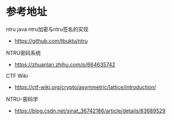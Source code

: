 # 参考地址
ntru java ntru加密与ntru签名的实现
- https://github.com/tbuktu/ntru

NTRU密码系统
- https://zhuanlan.zhihu.com/p/664635742

CTF Wiki
- https://ctf-wiki.org/crypto/asymmetric/lattice/introduction/

NTRU-密码学
- https://blog.csdn.net/sinat_36742186/article/details/83689529